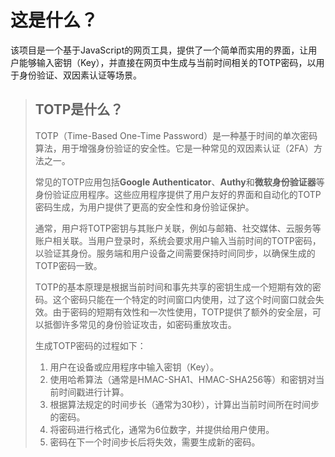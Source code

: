 # 这是什么？

该项目是一个基于JavaScript的网页工具，提供了一个简单而实用的界面，让用户能够输入密钥（Key），并直接在网页中生成与当前时间相关的TOTP密码，以用于身份验证、双因素认证等场景。

> ## TOTP是什么？
>
> TOTP（Time-Based One-Time Password）是一种基于时间的单次密码算法，用于增强身份验证的安全性。它是一种常见的双因素认证（2FA）方法之一。
>
> 常见的TOTP应用包括**Google Authenticator**、**Authy**和**微软身份验证器**等身份验证应用程序。这些应用程序提供了用户友好的界面和自动化的TOTP密码生成，为用户提供了更高的安全性和身份验证保护。
>
> 通常，用户将TOTP密钥与其账户关联，例如与邮箱、社交媒体、云服务等账户相关联。当用户登录时，系统会要求用户输入当前时间的TOTP密码，以验证其身份。服务端和用户设备之间需要保持时间同步，以确保生成的TOTP密码一致。
>
> TOTP的基本原理是根据当前时间和事先共享的密钥生成一个短期有效的密码。这个密码只能在一个特定的时间窗口内使用，过了这个时间窗口就会失效。由于密码的短期有效性和一次性使用，TOTP提供了额外的安全层，可以抵御许多常见的身份验证攻击，如密码重放攻击。
>
> 生成TOTP密码的过程如下：
> 1. 用户在设备或应用程序中输入密钥（Key）。
> 2. 使用哈希算法（通常是HMAC-SHA1、HMAC-SHA256等）和密钥对当前时间戳进行计算。
> 3. 根据算法规定的时间步长（通常为30秒），计算出当前时间所在时间步的密码。
> 4. 将密码进行格式化，通常为6位数字，并提供给用户使用。
> 5. 密码在下一个时间步长后将失效，需要生成新的密码。
>
